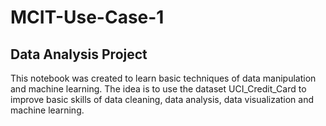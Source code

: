 # MCIT-Use-Case-1

## Data Analysis Project

This notebook was created to learn basic techniques of data manipulation and machine learning. 
The idea is to use the dataset UCI_Credit_Card to improve basic skills of data cleaning,
data analysis, data visualization and machine learning.
